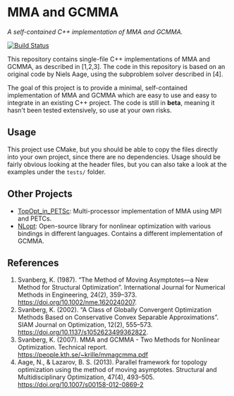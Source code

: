# MMA and GCMMA
*A self-contained C++ implementation of MMA and GCMMA.*

[![Build Status](https://travis-ci.org/jdumas/mma.svg?branch=master)](https://travis-ci.org/jdumas/mma)

This repository contains single-file C++ implementations of MMA and GCMMA, as described in [1,2,3].
The code in this repository is based on an original code by Niels Aage, using the subproblem solver described in [4].

The goal of this project is to provide a minimal, self-contained implementation of MMA and GCMMA which are easy to use and easy to integrate in an existing C++ project.
The code is still in **beta**, meaning it hasn't been tested extensively, so use at your own risks.

## Usage

This project use CMake, but you should be able to copy the files directly into your own project, since there are no dependencies.
Usage should be fairly obvious looking at the header files, but you can also take a look at the examples under the `tests/` folder.

## Other Projects

- [TopOpt_in_PETSc](https://github.com/topopt/TopOpt_in_PETSc): Multi-processor implementation of MMA using MPI and PETCs.
- [NLopt](https://nlopt.readthedocs.io/en/latest/): Open-source library for nonlinear optimization with various bindings in different languages. Contains a different implementation of GCMMA.

## References

1. Svanberg, K. (1987). “The Method of Moving Asymptotes—a New Method for Structural Optimization”. International Journal for Numerical Methods in Engineering, 24(2), 359–373. https://doi.org/10.1002/nme.1620240207.
2. Svanberg, K. (2002). “A Class of Globally Convergent Optimization Methods Based on Conservative Convex Separable Approximations”. SIAM Journal on Optimization, 12(2), 555–573. https://doi.org/10.1137/s1052623499362822.
3. Svanberg, K. (2007). MMA and GCMMA - Two Methods for Nonlinear Optimization. Technical report. https://people.kth.se/~krille/mmagcmma.pdf
4. Aage, N., & Lazarov, B. S. (2013). Parallel framework for topology optimization using the method of moving asymptotes. Structural and Multidisciplinary Optimization, 47(4), 493–505. https://doi.org/10.1007/s00158-012-0869-2
